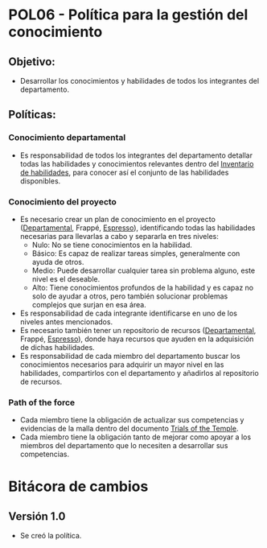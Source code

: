 # POL06 - Política para la gestión del conocimiento

## Objetivo:

- Desarrollar los conocimientos y habilidades de todos los integrantes del departamento.

## Políticas:

### Conocimiento departamental

- Es responsabilidad de todos los integrantes del departamento detallar todas las habilidades y conocimientos relevantes dentro del [Inventario de habilidades](https://docs.google.com/spreadsheets/d/1_JFVHoZ6bqCCFWyYPrTCWAgmNdVp86vKUfPZX1JokvI/edit#gid=0), para conocer así el conjunto de las habilidades disponibles.

### Conocimiento del proyecto

- Es necesario crear un plan de conocimiento en el proyecto ([Departamental](https://docs.google.com/spreadsheets/d/1apm2rf-SeUr98bcvCvpQWw3tVGw_1DbVuX9hrJUtZAI/edit#gid=591264054), Frappé, [Espresso](https://docs.google.com/spreadsheets/d/1wBHX1wWpZCr4ZRSE9mcigphbNoGlARHHlWkyXqQczD0/edit#gid=0)), identificando todas las habilidades necesarias para llevarlas a cabo y separarla en tres niveles:
  - Nulo: No se tiene conocimientos en la habilidad.
  - Básico: Es capaz de realizar tareas simples, generalmente con ayuda de otros.
  - Medio: Puede desarrollar cualquier tarea sin problema alguno, este nivel es el deseable.
  - Alto: Tiene conocimientos profundos de la habilidad y es capaz no solo de ayudar a otros, pero también solucionar problemas complejos que surjan en esa área.
- Es responsabilidad de cada integrante identificarse en uno de los niveles antes mencionados.
- Es necesario también tener un repositorio de recursos ([Departamental](https://docs.google.com/spreadsheets/d/1apm2rf-SeUr98bcvCvpQWw3tVGw_1DbVuX9hrJUtZAI/edit#gid=0), Frappé, [Espresso](https://docs.google.com/spreadsheets/d/1wBHX1wWpZCr4ZRSE9mcigphbNoGlARHHlWkyXqQczD0/edit#gid=1812256874)), donde haya recursos que ayuden en la adquisición de dichas habilidades.
- Es responsabilidad de cada miembro del departamento buscar los conocimientos necesarios para adquirir un mayor nivel en las habilidades, compartirlos con el departamento y añadirlos al repositorio de recursos.

### Path of the force

- Cada miembro tiene la obligación de actualizar sus competencias y evidencias de la malla dentro del documento [Trials of the Temple](https://docs.google.com/spreadsheets/d/1MZ-7gZ1iUZPbCIa3G2UtK8B-_w1ipbHrO0hJMeRTozQ/edit#gid=1760954040).
- Cada miembro tiene la obligación tanto de mejorar como apoyar a los miembros del departamento que lo necesiten a desarrollar sus competencias.

# Bitácora de cambios

## Versión 1.0

- Se creó la política.

